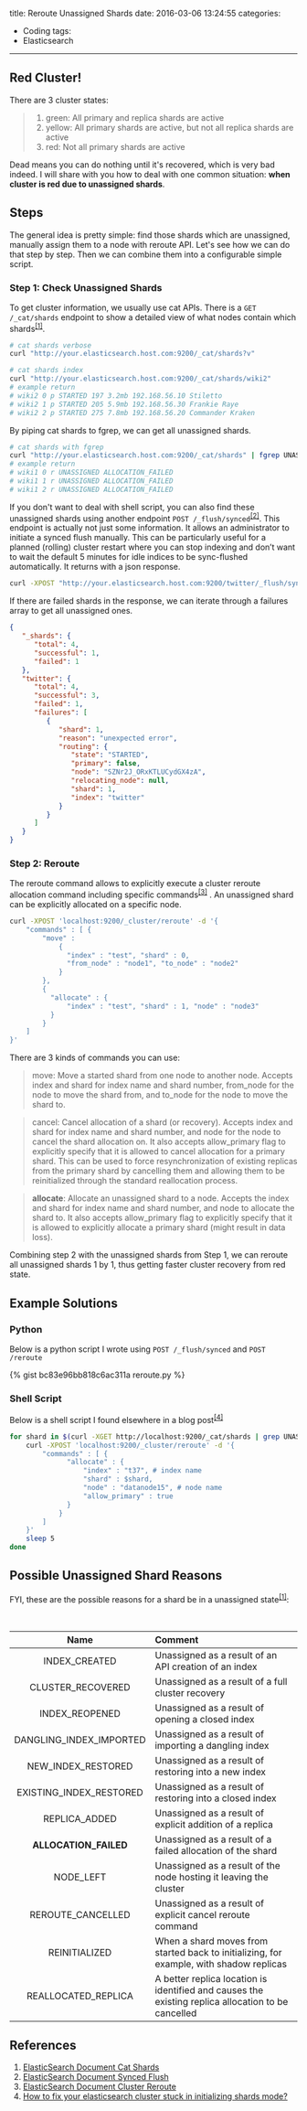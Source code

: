 title: Reroute Unassigned Shards
date: 2016-03-06 13:24:55
categories:
  - Coding
tags:
  - Elasticsearch
---
  
## Red Cluster!  
  
There are 3 cluster states:   
  
>1. green: All primary and replica shards are active
>2. yellow: All primary shards are active, but not all replica shards are active
>3. red: Not all primary shards are active 
  
Dead means you can do nothing until it's recovered, which is very bad indeed. I will share with you how to deal with one common situation: **when cluster is red due to unassigned shards**.  
  
## Steps  
  
The general idea is pretty simple: find those shards which are unassigned, manually assign them to a node with reroute API. Let's see how we can do that step by step. Then we can combine them into a configurable simple script. 
  
### Step 1: Check Unassigned Shards  
  
To get cluster information, we usually use cat APIs. There is a `GET /_cat/shards` endpoint to show a detailed view of what nodes contain which shards<sup>[[1]](#References)</sup>. 
  
```bash Cat shards
# cat shards verbose
curl "http://your.elasticsearch.host.com:9200/_cat/shards?v"

# cat shards index
curl "http://your.elasticsearch.host.com:9200/_cat/shards/wiki2"
# example return
# wiki2 0 p STARTED 197 3.2mb 192.168.56.10 Stiletto
# wiki2 1 p STARTED 205 5.9mb 192.168.56.30 Frankie Raye
# wiki2 2 p STARTED 275 7.8mb 192.168.56.20 Commander Kraken
```
  
By piping cat shards to fgrep, we can get all unassigned shards. 
```bash Get unassigned shards
# cat shards with fgrep
curl "http://your.elasticsearch.host.com:9200/_cat/shards" | fgrep UNASSIGNED
# example return
# wiki1 0 r UNASSIGNED ALLOCATION_FAILED
# wiki1 1 r UNASSIGNED ALLOCATION_FAILED
# wiki1 2 r UNASSIGNED ALLOCATION_FAILED
```

If you don't want to deal with shell script, you can also find these unassigned shards using another endpoint `POST /_flush/synced`<sup>[[2]](#References)</sup>. This endpoint is actually not just some information. It allows an administrator to initiate a synced flush manually. This can be particularly useful for a planned (rolling) cluster restart where you can stop indexing and don’t want to wait the default 5 minutes for idle indices to be sync-flushed automatically. It returns with a json response.  

```bash _flush/synced
curl -XPOST "http://your.elasticsearch.host.com:9200/twitter/_flush/synced"
```

If there are failed shards in the response, we can iterate through a failures array to get all unassigned ones. 
```json Example response with failed shards
{
   "_shards": {
      "total": 4,
      "successful": 1,
      "failed": 1
   },
   "twitter": {
      "total": 4,
      "successful": 3,
      "failed": 1,
      "failures": [
         {
            "shard": 1,
            "reason": "unexpected error",
            "routing": {
               "state": "STARTED",
               "primary": false,
               "node": "SZNr2J_ORxKTLUCydGX4zA",
               "relocating_node": null,
               "shard": 1,
               "index": "twitter"
            }
         }
      ]
   }
}
```
  
### Step 2: Reroute 
  
The reroute command allows to explicitly execute a cluster reroute allocation command including specific commands<sup>[[3]](#References)</sup>  . An unassigned shard can be explicitly allocated on a specific node.

```bash Reroute example
curl -XPOST 'localhost:9200/_cluster/reroute' -d '{
    "commands" : [ {
        "move" :
            {
              "index" : "test", "shard" : 0,
              "from_node" : "node1", "to_node" : "node2"
            }
        },
        {
          "allocate" : {
              "index" : "test", "shard" : 1, "node" : "node3"
          }
        }
    ]
}'
```

There are 3 kinds of commands you can use: 
>move: Move a started shard from one node to another node. Accepts index and shard for index name and shard number, from_node for the node to move the shard from, and to_node for the node to move the shard to.

>cancel: Cancel allocation of a shard (or recovery). Accepts index and shard for index name and shard number, and node for the node to cancel the shard allocation on. It also accepts allow_primary flag to explicitly specify that it is allowed to cancel allocation for a primary shard. This can be used to force resynchronization of existing replicas from the primary shard by cancelling them and allowing them to be reinitialized through the standard reallocation process.

>**allocate**: Allocate an unassigned shard to a node. Accepts the index and shard for index name and shard number, and node to allocate the shard to. It also accepts allow_primary flag to explicitly specify that it is allowed to explicitly allocate a primary shard (might result in data loss).  
  
Combining step 2 with the unassigned shards from Step 1, we can reroute all unassigned shards 1 by 1, thus getting faster cluster recovery from red state.  
  
## Example Solutions

### Python  
  
Below is a python script I wrote using `POST /_flush/synced` and `POST /reroute`  
  
{% gist bc83e96bb818c6ac311a reroute.py %}
  
### Shell Script  
  
Below is a shell script I found elsewhere in a blog post<sup>[[4]](#References)</sup>  
  
```bash 
for shard in $(curl -XGET http://localhost:9200/_cat/shards | grep UNASSIGNED | awk '{print $2}'); do
    curl -XPOST 'localhost:9200/_cluster/reroute' -d '{
        "commands" : [ {
              "allocate" : {
                  "index" : "t37", # index name
                  "shard" : $shard,
                  "node" : "datanode15", # node name
                  "allow_primary" : true
              }
            }
        ]
    }'
    sleep 5
done
```
  
## Possible Unassigned Shard Reasons  
  
FYI, these are the possible reasons for a shard be in a unassigned state<sup>[[1]](#References)</sup>:  

</br>

|Name|Comment|
|:--:|:------|
|INDEX_CREATED|Unassigned as a result of an API creation of an index|
|CLUSTER_RECOVERED|Unassigned as a result of a full cluster recovery|
|INDEX_REOPENED|Unassigned as a result of opening a closed index|
|DANGLING_INDEX_IMPORTED|Unassigned as a result of importing a dangling index|
|NEW_INDEX_RESTORED|Unassigned as a result of restoring into a new index|
|EXISTING_INDEX_RESTORED|Unassigned as a result of restoring into a closed index|
|REPLICA_ADDED|Unassigned as a result of explicit addition of a replica|
|**ALLOCATION_FAILED**|Unassigned as a result of a failed allocation of the shard|
|NODE_LEFT|Unassigned as a result of the node hosting it leaving the cluster|
|REROUTE_CANCELLED|Unassigned as a result of explicit cancel reroute command|
|REINITIALIZED|When a shard moves from started back to initializing, for example, with shadow replicas|
|REALLOCATED_REPLICA|A better replica location is identified and causes the existing replica allocation to be cancelled|
  
## References  
  
1. [ElasticSearch Document Cat Shards](https://www.elastic.co/guide/en/elasticsearch/reference/current/cat-shards.html#cat-shards)
2. [ElasticSearch Document Synced Flush](https://www.elastic.co/guide/en/elasticsearch/reference/current/indices-synced-flush.html)  
3. [ElasticSearch Document Cluster Reroute](https://www.elastic.co/guide/en/elasticsearch/reference/2.2/cluster-reroute.html)
4. [How to fix your elasticsearch cluster stuck in initializing shards mode?](https://t37.net/how-to-fix-your-elasticsearch-cluster-stuck-in-initializing-shards-mode.html)  
